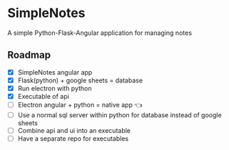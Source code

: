 # SimpleNotes
A simple Python-Flask-Angular application for managing notes

## Roadmap
- [x] SimpleNotes angular app
- [x] Flask(python) + google sheets = database
- [x] Run electron with python
- [x] Executable of api
- [ ] Electron angular + python = native app :point_left:
- [ ] Use a normal sql server within python for database instead of google sheets
- [ ] Combine api and ui into an executable
- [ ] Have a separate repo for executables
